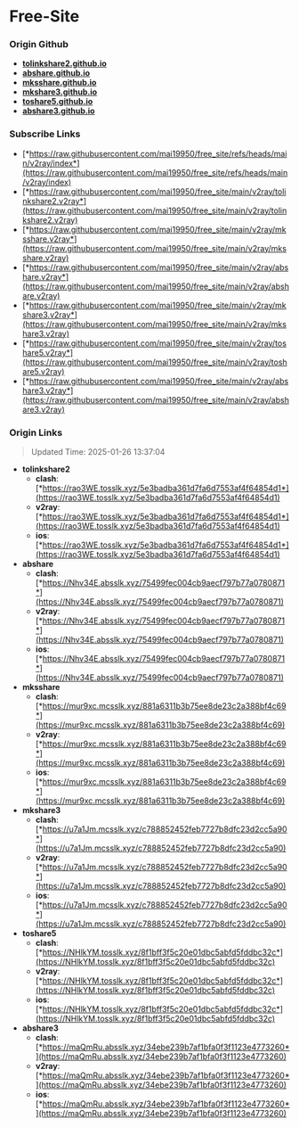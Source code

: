 # Free-Site

### Origin Github

- [**tolinkshare2.github.io**](https://github.com/tolinkshare2/tolinkshare2.github.io)
- [**abshare.github.io**](https://github.com/abshare/abshare.github.io)
- [**mksshare.github.io**](https://github.com/mksshare/mksshare.github.io)
- [**mkshare3.github.io**](https://github.com/mkshare3/mkshare3.github.io)
- [**toshare5.github.io**](https://github.com/toshare5/toshare5.github.io)
- [**abshare3.github.io**](https://github.com/abshare3/abshare3.github.io)

### Subscribe Links

- [*https://raw.githubusercontent.com/mai19950/free_site/refs/heads/main/v2ray/index*](https://raw.githubusercontent.com/mai19950/free_site/refs/heads/main/v2ray/index)
- [*https://raw.githubusercontent.com/mai19950/free_site/main/v2ray/tolinkshare2.v2ray*](https://raw.githubusercontent.com/mai19950/free_site/main/v2ray/tolinkshare2.v2ray)
- [*https://raw.githubusercontent.com/mai19950/free_site/main/v2ray/mksshare.v2ray*](https://raw.githubusercontent.com/mai19950/free_site/main/v2ray/mksshare.v2ray)
- [*https://raw.githubusercontent.com/mai19950/free_site/main/v2ray/abshare.v2ray*](https://raw.githubusercontent.com/mai19950/free_site/main/v2ray/abshare.v2ray)
- [*https://raw.githubusercontent.com/mai19950/free_site/main/v2ray/mkshare3.v2ray*](https://raw.githubusercontent.com/mai19950/free_site/main/v2ray/mkshare3.v2ray)
- [*https://raw.githubusercontent.com/mai19950/free_site/main/v2ray/toshare5.v2ray*](https://raw.githubusercontent.com/mai19950/free_site/main/v2ray/toshare5.v2ray)
- [*https://raw.githubusercontent.com/mai19950/free_site/main/v2ray/abshare3.v2ray*](https://raw.githubusercontent.com/mai19950/free_site/main/v2ray/abshare3.v2ray)

### Origin Links

> Updated Time: 2025-01-26 13:37:04

- **tolinkshare2**
  - **clash**: [*https://rao3WE.tosslk.xyz/5e3badba361d7fa6d7553af4f64854d1*](https://rao3WE.tosslk.xyz/5e3badba361d7fa6d7553af4f64854d1)
  - **v2ray**: [*https://rao3WE.tosslk.xyz/5e3badba361d7fa6d7553af4f64854d1*](https://rao3WE.tosslk.xyz/5e3badba361d7fa6d7553af4f64854d1)
  - **ios**: [*https://rao3WE.tosslk.xyz/5e3badba361d7fa6d7553af4f64854d1*](https://rao3WE.tosslk.xyz/5e3badba361d7fa6d7553af4f64854d1)
- **abshare**
  - **clash**: [*https://Nhv34E.absslk.xyz/75499fec004cb9aecf797b77a0780871*](https://Nhv34E.absslk.xyz/75499fec004cb9aecf797b77a0780871)
  - **v2ray**: [*https://Nhv34E.absslk.xyz/75499fec004cb9aecf797b77a0780871*](https://Nhv34E.absslk.xyz/75499fec004cb9aecf797b77a0780871)
  - **ios**: [*https://Nhv34E.absslk.xyz/75499fec004cb9aecf797b77a0780871*](https://Nhv34E.absslk.xyz/75499fec004cb9aecf797b77a0780871)
- **mksshare**
  - **clash**: [*https://mur9xc.mcsslk.xyz/881a6311b3b75ee8de23c2a388bf4c69*](https://mur9xc.mcsslk.xyz/881a6311b3b75ee8de23c2a388bf4c69)
  - **v2ray**: [*https://mur9xc.mcsslk.xyz/881a6311b3b75ee8de23c2a388bf4c69*](https://mur9xc.mcsslk.xyz/881a6311b3b75ee8de23c2a388bf4c69)
  - **ios**: [*https://mur9xc.mcsslk.xyz/881a6311b3b75ee8de23c2a388bf4c69*](https://mur9xc.mcsslk.xyz/881a6311b3b75ee8de23c2a388bf4c69)
- **mkshare3**
  - **clash**: [*https://u7a1Jm.mcsslk.xyz/c788852452feb7727b8dfc23d2cc5a90*](https://u7a1Jm.mcsslk.xyz/c788852452feb7727b8dfc23d2cc5a90)
  - **v2ray**: [*https://u7a1Jm.mcsslk.xyz/c788852452feb7727b8dfc23d2cc5a90*](https://u7a1Jm.mcsslk.xyz/c788852452feb7727b8dfc23d2cc5a90)
  - **ios**: [*https://u7a1Jm.mcsslk.xyz/c788852452feb7727b8dfc23d2cc5a90*](https://u7a1Jm.mcsslk.xyz/c788852452feb7727b8dfc23d2cc5a90)
- **toshare5**
  - **clash**: [*https://NHlkYM.tosslk.xyz/8f1bff3f5c20e01dbc5abfd5fddbc32c*](https://NHlkYM.tosslk.xyz/8f1bff3f5c20e01dbc5abfd5fddbc32c)
  - **v2ray**: [*https://NHlkYM.tosslk.xyz/8f1bff3f5c20e01dbc5abfd5fddbc32c*](https://NHlkYM.tosslk.xyz/8f1bff3f5c20e01dbc5abfd5fddbc32c)
  - **ios**: [*https://NHlkYM.tosslk.xyz/8f1bff3f5c20e01dbc5abfd5fddbc32c*](https://NHlkYM.tosslk.xyz/8f1bff3f5c20e01dbc5abfd5fddbc32c)
- **abshare3**
  - **clash**: [*https://maQmRu.absslk.xyz/34ebe239b7af1bfa0f3f1123e4773260*](https://maQmRu.absslk.xyz/34ebe239b7af1bfa0f3f1123e4773260)
  - **v2ray**: [*https://maQmRu.absslk.xyz/34ebe239b7af1bfa0f3f1123e4773260*](https://maQmRu.absslk.xyz/34ebe239b7af1bfa0f3f1123e4773260)
  - **ios**: [*https://maQmRu.absslk.xyz/34ebe239b7af1bfa0f3f1123e4773260*](https://maQmRu.absslk.xyz/34ebe239b7af1bfa0f3f1123e4773260)
